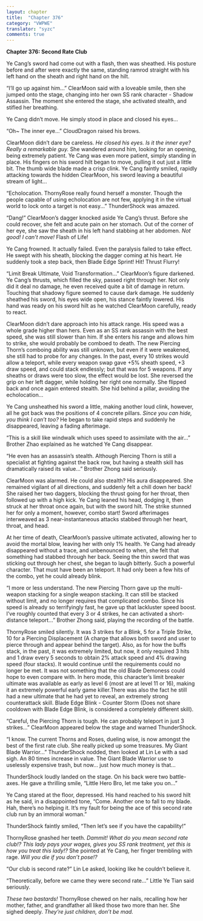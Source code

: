 ```yaml
---
layout: chapter
title:  "Chapter 376"
category: "VWPWE"
translator: "syzc"
comments: true
---
```


**Chapter 376: Second Rate Club**

Ye Cang’s sword had come out with a flash, then was sheathed. His posture before and after were exactly the same, standing ramrod straight with his left hand on the sheath and right hand on the hilt. 

“I’ll go up against him...” ClearMoon said with a loveable smile, then she jumped onto the stage, changing into her own SS rank character - Shadow Assassin. The moment she entered the stage, she activated stealth, and stifled her breathing.

Ye Cang didn’t move. He simply stood in place and closed his eyes...

“Oh~ The inner eye...” CloudDragon raised his brows.

ClearMoon didn’t dare be careless. *He closed his eyes. Is it the inner eye? Really a remarkable guy.* She wandered around him, looking for an opening, being extremely patient. Ye Cang was even more patient, simply standing in place. His fingers on his sword hilt began to move, pulling it out just a little bit. The thumb wide blade made a crisp clink. Ye Cang faintly smiled, rapidly attacking towards the hidden ClearMoon, his sword leaving a beautiful stream of light...

“Echolocation. ThornyRose really found herself a monster. Though the people capable of using echolocation are not few, applying it in the virtual world to lock onto a target is not easy...” ThunderShock was amazed.

“Dang!” ClearMoon’s dagger knocked aside Ye Cang’s thrust. Before she could recover, she felt and acute pain on her stomach. Out of the corner of her eye, she saw the sheath in his left hand stabbing at her abdomen. *Not good! I can’t move!* Flash of Life!

Ye Cang frowned. It actually failed. Even the paralysis failed to take effect. He swept with his sheath, blocking the dagger coming at his heart. He suddenly took a step back, then Blade Edge Sprint! Hit! Thrust Flurry!

“Limit Break Ultimate, Void Transformation...” ClearMoon’s figure darkened. Ye Cang’s thrusts, which filled the sky, passed right through her. Not only did it deal no damage, he even received quite a bit of damage in return. Touching that shadowy figure seemed to cause dark damage. He suddenly sheathed his sword, his eyes wide open, his stance faintly lowered. His hand was ready on his sword hilt as he watched ClearMoon carefully, ready to react. 

ClearMoon didn’t dare approach into his attack range. His speed was a whole grade higher than hers. Even as an SS rank assassin with the best speed, she was still slower than him. If she enters his range and allows him to strike, she would probably be comboed to death. The new Piercing Thorn’s comboing ability was still unknown, but even if it were weakened, she still had to probe for any changes. In the past, every 10 strikes would allow a teleport, while every weapon swap gave +5% sheath speed, +3 draw speed, and could stack endlessly; but that was for 5 weapons. If any sheaths or draws were too slow, the effect would be lost. She reversed the grip on her left dagger, while holding her right one normally. She flipped back and once again entered stealth. She hid behind a pillar, avoiding the echolocation... 

Ye Cang unsheathed his sword a little, making another loud clink, however, all he got back was the positions of 4 concrete pillars. *Since you can hide, you think I can’t too?* He began to take rapid steps and suddenly he disappeared, leaving a fading afterimage.

“This is a skill like windwalk which uses speed to assimilate with the air...” Brother Zhao explained as he watched Ye Cang disappear.

“He even has an assassin’s stealth. Although Piercing Thorn is still a specialist at fighting against the back row, but having a stealth skill has dramatically raised its value...” Brother Zhong said seriously.

ClearMoon was alarmed. He could also stealth? His aura disappeared. She remained vigilant of all directions, and suddenly felt a chill down her back! She raised her two daggers, blocking the thrust going for her throat, then followed up with a high kick. Ye Cang leaned his head, dodging it, then struck at her throat once again, but with the sword hilt. The strike stunned her for only a moment, however, combo start! Sword afterimages interweaved as 3 near-instantaneous attacks stabbed through her heart, throat, and head. 

At her time of death, ClearMoon’s passive ultimate activated, allowing her to avoid the mortal blow, leaving her with only 1% health. Ye Cang had already disappeared without a trace, and unbenounced to when, she felt that something had stabbed through her back. Seeing the thin sword that was sticking out through her chest, she began to laugh bitterly. Such a powerful character. That must have been an teleport. It had only been a few hits of the combo, yet he could already blink.

“I more or less understand. The new Piercing Thorn gave up the multi-weapon stacking for a single weapon stacking. It can still be stacked without limit, and no longer requires that complicated combo. Since his speed is already so terrifyingly fast, he gave up that lackluster speed boost. I’ve roughly counted that every 3 or 4 strikes, he can activated a short-distance teleport...” Brother Zhong said, playing the recording of the battle.

ThornyRose smiled silently. It was 3 strikes for a Blink, 5 for a Triple Strike, 10 for a Piercing Displacement (A charge that allows both sword and user to pierce through and appear behind the target). Also, as for how the buffs stack, in the past, it was extremely limited, but now, it only required 3 hits and 1 draw every 5 seconds to obtain 2% attack speed and 4% drawing speed (four stacks). It would continue until the requirements could no longer be met. It was not something that the old Blade Demoness could hope to even compare with. In hero mode, this character’s limit breaker ultimate was available as early as level 6 (most are at level 11 or 16), making it an extremely powerful early game killer.There was also the fact he still had a new ultimate that he had yet to reveal, an extremely strong counterattack skill. Blade Edge Blink - Counter Storm (Does not share cooldown with Blade Edge Blink, is considered a completely different skill).

“Careful, the Piercing Thorn is tough. He can probably teleport in just 3 strikes...” ClearMoon appeared below the stage and warned ThunderShock.

“I know. The current Thorns and Roses, dueling wise, is now amongst the best of the first rate club. She really picked up some treasures. My Giant Blade Warrior...” ThunderShock nodded, then looked at Lin Le with a sad sigh. An 80 times increase in value. The Giant Blade Warrior use to uselessly expensive trash, but now… just how much money is that...

ThunderShock loudly landed on the stage. On his back were two battle-axes. He gave a thrilling smile, “Little Hero Bro, let me take you on...”

Ye Cang stared at the floor, depressed. His hand reached to his sword hilt as he said, in a disappointed tone, “Come. Another one to fall to my blade. Hah, there’s no helping it. It’s my fault for being the ace of this second rate club run by an immoral woman.” 

ThunderShock faintly smiled, “Then let’s see if you have the capability!”

ThornyRose gnashed her teeth. *Dammit! What do you mean second rate club!? This lady pays your wages, gives you SS rank treatment, yet this is how you treat this lady!?* She pointed at Ye Cang, her finger trembling with rage. *Will you die if you don’t pose!?*

“Our club is second rate?” Lin Le asked, looking like he couldn’t believe it.

“Theoretically, before we came they were second rate...” Little Ye Tian said seriously.

*These two bastards!* ThornyRose chewed on her nails, recalling how her mother, father, and grandfather all liked those two more than her. She sighed deeply. *They’re just children, don’t be mad.*
